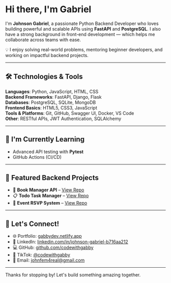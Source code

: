 # Hi there, I'm Gabriel

I'm **Johnson Gabriel**, a passionate Python Backend Developer who loves building powerful and scalable APIs using **FastAPI** and **PostgreSQL**. I also have a strong background in front-end development — which helps me collaborate across teams with ease. 

💡 I enjoy solving real-world problems, mentoring beginner developers, and working on impactful backend projects.

---

## 🛠 Technologies & Tools

**Languages**: Python, JavaScript, HTML, CSS  
**Backend Frameworks**: FastAPI, Django, Flask  
**Databases**: PostgreSQL, SQLite, MongoDB  
**Frontend Basics**: HTML5, CSS3, JavaScript  
**Tools & Platforms**: Git, GitHub, Swagger UI, Docker, VS Code  
**Other**: RESTful APIs, JWT Authentication, SQLAlchemy

---

## 🚧 I'm Currently Learning

- Advanced API testing with **Pytest**
- GitHub Actions (CI/CD)

---

## 📂 Featured Backend Projects

- 📘 **Book Manager API** – [View Repo](https://github.com/codewithgabby/book-manager-api)  
- 📋 **Todo Task Manager** – [View Repo](https://github.com/codewithgabby/todo-api)  
- 📅 **Event RSVP System** – [View Repo](https://github.com/codewithgabby/event-rsvp-api)

---

## 📢 Let's Connect!

- 🌐 Portfolio: [gabbydev.netlify.app](https://gabbydev.netlify.app)  
- 💼 LinkedIn: [linkedin.com/in/johnson-gabriel-b716aa212](https://www.linkedin.com/in/johnson-gabriel-b716aa212/)  
- 💻 GitHub: [github.com/codewithgabby](https://github.com/codewithgabby)  
- 🎥 TikTok: [@codewithgabby](https://tiktok.com/@codewithgabby)  
- 📩 Email: johnfem4real@gmail.com

---

Thanks for stopping by! Let's build something amazing together.
